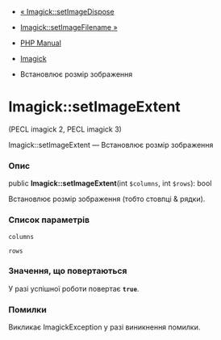 - [« Imagick::setImageDispose](imagick.setimagedispose.md)
- [Imagick::setImageFilename »](imagick.setimagefilename.md)

- [PHP Manual](index.md)
- [Imagick](class.imagick.md)
- Встановлює розмір зображення

# Imagick::setImageExtent

(PECL imagick 2, PECL imagick 3)

Imagick::setImageExtent — Встановлює розмір зображення

### Опис

public **Imagick::setImageExtent**(int `$columns`, int `$rows`): bool

Встановлює розмір зображення (тобто стовпці & рядки).

### Список параметрів

`columns`

`rows`

### Значення, що повертаються

У разі успішної роботи повертає **`true`**.

### Помилки

Викликає ImagickException у разі виникнення помилки.
